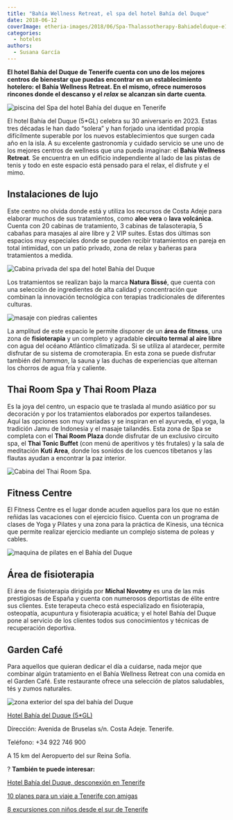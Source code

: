 ```yaml
---
title: "Bahía Wellness Retreat, el spa del hotel Bahía del Duque"
date: 2018-06-12
coverImage: etheria-images/2018/06/Spa-Thalassotherapy-Bahiadelduque-e1668768608982.jpg
categories: 
  - hoteles
authors: 
  - Susana García
---
```


**El hotel Bahía del Duque de Tenerife cuenta con uno de los mejores centros de 
bienestar que puedas encontrar en un establecimiento hotelero: el Bahía Wellness 
Retreat. En el mismo, ofrece numerosos rincones donde el descanso y el _relax_ se 
alcanzan sin darte cuenta**. 

![piscina del Spa del hotel Bahía del duque en Tenerife](etheria-images/2018/06/Spa-Thalassotherapy-Bahiadelduque-1024x668.jpg "Spa del hotel Bahía del Duque.")

El hotel Bahía del Duque (5\*GL) celebra su 30 aniversario en 2023. Estas tres décadas 
le han dado “solera” y han forjado una identidad propia difícilmente superable por los 
nuevos establecimientos que surgen cada año en la isla. A su excelente gastronomía y 
cuidado servicio se une uno de los mejores centros de wellness que una pueda imaginar: 
el **Bahía Wellness Retreat**. Se encuentra en un edificio independiente al lado de las 
pistas de tenis y todo en este espacio está pensado para el relax, el disfrute y el 
mimo. 

## Instalaciones de lujo

Este centro no olvida donde está y utiliza los recursos de Costa Adeje para elaborar 
muchos de sus tratamientos, como **aloe vera** o **lava volcánica**. Cuenta con 20 
cabinas de tratamiento, 3 cabinas de talasoterapia, 5 cabañas para masajes al aire libre 
y 2 VIP suites. Estas dos últimas son espacios muy especiales donde se pueden recibir 
tratamientos en pareja en total intimidad, con un patio privado, zona de relax y bañeras 
para tratamientos a medida. 

![Cabina privada del spa del hotel Bahía del Duque](etheria-images/2018/06/Suite-privada-Bahiadelduque-1024x682.jpg "Suite privada para tratamientos en pareja.")

Los tratamientos se realizan bajo la marca **Natura Bissé**, que cuenta con una 
selección de ingredientes de alta calidad y concentración que combinan la innovación 
tecnológica con terapias tradicionales de diferentes culturas. 

![masaje con piedras calientes](etheria-images/2018/06/Spa-Tratamientos-Bahiadelduque-1024x683.jpg "Relax en el spa del hotel Bahía del Duque.")

La amplitud de este espacio le permite disponer de un **área de fitness**, una zona de 
**fisioterapia** y un completo y agradable **circuito termal al aire libre** con agua 
del océano Atlántico climatizada. Si se utiliza al atardecer, permite disfrutar de su 
sistema de cromoterapia. En esta zona se puede disfrutar también del _hamman_, la sauna 
y las duchas de experiencias que alternan los chorros de agua fría y caliente. 

## Thai Room Spa y Thai Room Plaza

Es la joya del centro, un espacio que te traslada al mundo asiático por su decoración y 
por los tratamientos elaborados por expertos tailandeses. Aquí las opciones son muy 
variadas y se inspiran en el ayurveda, el yoga, la tradición Jamu de Indonesia y el 
masaje tailandés. Esta zona de Spa se completa con el **Thai Room Plaza** donde 
disfrutar de un exclusivo circuito spa, el **Thai Tonic Buffet** (con menú de aperitivos 
y tés frutales) y la sala de meditación **Kuti Area**, donde los sonidos de los cuencos 
tibetanos y las flautas ayudan a encontrar la paz interior. 

![Cabina del Thai Room Spa.](etheria-images/2018/06/Thai-Room-Spa-Bahiadelduque-1024x680.jpg "Cabina del Thai Room Spa.")

## Fitness Centre

El Fitness Centre es el lugar donde acuden aquellos para los que no están reñidas las 
vacaciones con el ejercicio físico. Cuenta con un programa de clases de Yoga y Pilates y 
una zona para la práctica de Kinesis, una técnica que permite realizar ejercicio 
mediante un complejo sistema de poleas y cables. 

![maquina de pilates en el Bahía del Duque](etheria-images/2018/06/Bahia-Wellness-Retreat-Pilates-1-1024x684.jpg "Pilates en el Bahía Wellness Retreat.")

## Área de fisioterapia

El área de fisioterapia dirigida por **Michal Novotny** es una de las más prestigiosas 
de España y cuenta con numerosos deportistas de élite entre sus clientes. Este terapeuta 
checo está especializado en fisioterapia, osteopatía, acupuntura y fisioterapia 
acuática; y el hotel Bahía del Duque pone al servicio de los clientes todos sus 
conocimientos y técnicas de recuperación deportiva. 

## Garden Café

Para aquellos que quieran dedicar el día a cuidarse, nada mejor que combinar algún 
tratamiento en el Bahía Wellness Retreat con una comida en el Garden Café. Este 
restaurante ofrece una selección de platos saludables, tés y zumos naturales. 

![zona exterior del spa del bahía del Duque](etheria-images/2018/06/Spa-Cabinas-Exteriores-Bahiadelduque-1024x683.jpg "Cabinas exteriores del Bahía Wellness Retreat")

[Hotel Bahía del Duque (5\*GL)](https://thetaishotels.com/bahia-del-duque/) 

Dirección: Avenida de Bruselas s/n. Costa Adeje. Tenerife. 

Teléfono: +34 922 746 900 

A 15 km del Aeropuerto del sur Reina Sofía. 

? **También te puede interesar:** 

[Hotel Bahía del Duque, desconexión en 
Tenerife](https://etheriamagazine.com/2019/01/11/donde-dormir-tenerife-hotel-bahia-del-duque/) 

[10 planes para un viaje a Tenerife con 
amigas](https://etheriamagazine.com/2021/05/17/viaje-a-tenerife-con-amigas-que-hacer-excursiones/) 

[8 excursiones con niños desde el sur de 
Tenerife](https://etheriamagazine.com/2020/03/06/excursiones-en-familia-desde-el-sur-de-tenerife-con-ninos/)

